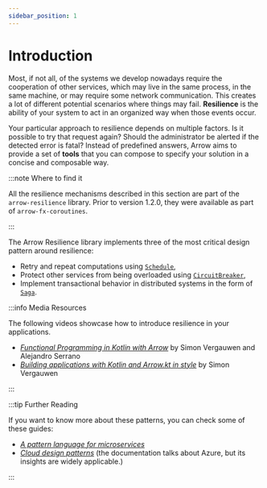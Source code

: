 ```yaml
---
sidebar_position: 1
---
```


# Introduction

Most, if not all, of the systems we develop nowadays require the cooperation of
other services, which may live in the same process, in the same machine, or may
require some network communication. This creates a lot of different potential
scenarios where things may fail. **Resilience** is the ability of your system 
to act in an organized way when those events occur.

Your particular approach to resilience depends on multiple factors. Is it
possible to try that request again? Should the administrator be alerted if the
detected error is fatal? Instead of predefined answers, Arrow aims to provide
a set of **tools** that you can compose to specify your solution in a concise
and composable way.

:::note Where to find it

All the resilience mechanisms described in this section are part of the `arrow-resilience` library. Prior to version 1.2.0, they were available as part of `arrow-fx-coroutines`.

:::

The Arrow Resilience library implements three of the most critical design
pattern around resilience:

- Retry and repeat computations using [`Schedule`](../retry-and-repeat),
- Protect other services from being overloaded using [`CircuitBreaker`](../circuitbreaker),
- Implement transactional behavior in distributed systems in the form of [`Saga`](../saga).

:::info Media Resources

The following videos showcase how to introduce resilience in your applications.

- [_Functional Programming in Kotlin with Arrow_](https://www.youtube.com/watch?v=IDMmmrRhUvQ) by Simon Vergauwen and Alejandro Serrano
- [_Building applications with Kotlin and Arrow.kt in style_](https://www.youtube.com/watch?v=g79A6HmbW5M) by Simon Vergauwen

:::

:::tip Further Reading

If you want to know more about these patterns, you can check some of these guides:

- [_A pattern language for microservices_](https://microservices.io/patterns/)
- [_Cloud design patterns_](https://learn.microsoft.com/en-us/azure/architecture/patterns/)
  (the documentation talks about Azure, but its insights are widely applicable.)

:::
